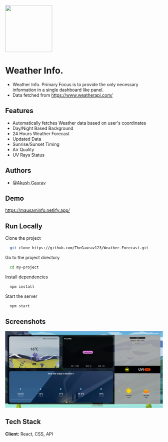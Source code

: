 <img src='https://cdn.pixabay.com/photo/2022/04/27/01/12/weather-7159428_1280.png' width='150' height='150' />

# Weather Info.

* Weather Info. Primary Focus is to provide the only necessary information in a single 
  dashboard like panel.
* Data fetched from https://www.weatherapi.com/

## Features

- Automatically fetches Weather data based on user's coordinates
- Day/Night Based Background
- 24 Hours Weather Forecast
- Updated Data
- Sunrise/Sunset Timing
- Air Quality
- UV Rays Status



## Authors

- [@Akash Gaurav](https://github.com/TheGaurav123)


## Demo

https://mausaminfo.netlify.app/

## Run Locally

Clone the project

```bash
  git clone https://github.com/TheGaurav123/Weather-Forecast.git
```

Go to the project directory

```bash
  cd my-project
```

Install dependencies

```bash
  npm install
```

Start the server

```bash
  npm start
```


## Screenshots

![App Screenshot](https://raw.githubusercontent.com/TheGaurav123/Weather-Forecast/main/src/Screenshot%20(37).png)


## Tech Stack

**Client:** React, CSS, API

